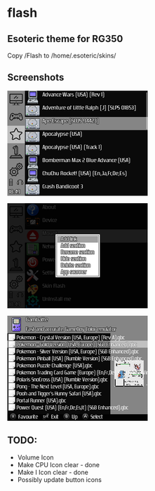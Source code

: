 # flash
## Esoteric theme for RG350
Copy /Flash to /home/.esoteric/skins/

## Screenshots

![Fav](/Screenshots/screenshot010.png)

![Menu](https://raw.githubusercontent.com/ad5665/flash/master/Screenshots/screenshot011.png)

![Game](https://raw.githubusercontent.com/ad5665/flash/master/Screenshots/screenshot013.png)


## TODO: 

* Volume Icon
* Make CPU Icon clear - done
* Make I Icon clear - done
* Possibly update button icons

